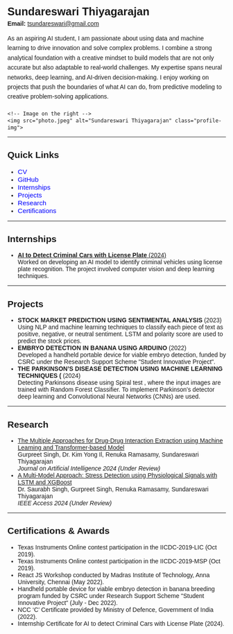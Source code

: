 <!DOCTYPE html>
<html lang="en">
<head>
  <meta charset="UTF-8">
  <meta name="viewport" content="width=device-width, initial-scale=1.0">
  <title>Sundareswari Thiyagarajan</title>
  <style>
    /* Basic styling */
    body {
      font-family: Arial, sans-serif;
      margin: 20px;
    }

    /* Flexbox container for the image and contact details */
    .container {
      display: flex;
      align-items: center;
      justify-content: space-between;
      gap: 20px; /* Space between the image and info */
    }
    /* Image styling */
    .profile-img {
      width: 150px;
      height: auto;
      border-radius: 8px;
    }

    /* Right-side content */
    .info {
      flex-grow: 1;
      display: flex;
      flex-direction: column;
      justify-content: center;
    }

    /* Name and email alignment */
    .info h1 {
      margin: 0;
      font-size: 1.8em;
    }

    .info p {
      margin: 5px 0;
    }

    /* Self-introduction */
    .info .introduction {
      margin-top: 10px;
      font-size: 1em;
      line-height: 1.6;
    }

    /* Link styles */
    .sections a {
      color: blue;
      text-decoration: none;
      font-size: 1.1em;
    }

    .sections a:hover {
      text-decoration: underline;
    }

    /* Responsive design for smaller screens */
    @media screen and (max-width: 768px) {
      .container {
        flex-direction: column;
        align-items: center;
        text-align: center;
      }

      .profile-img {
        margin-bottom: 20px;
      }

      .info {
        align-items: center;
      }
    }
  </style>
</head>
<body>

  <div class="container">
    <!-- Name, email, and self-introduction on the left -->
    <div class="info">
      <h1>Sundareswari Thiyagarajan</h1>
      <p><strong>Email:</strong> <a href="mailto:tsundareswari@gmail.com">tsundareswari@gmail.com</a></p>
      <p class="introduction">
        As an aspiring AI student, I am passionate about using data and machine learning to drive innovation and solve complex problems. I combine a strong analytical foundation with a creative mindset to build models that are not only accurate but also adaptable to real-world challenges. My expertise spans neural networks, deep learning, and AI-driven decision-making. I enjoy working on projects that push the boundaries of what AI can do, from predictive modeling to creative problem-solving applications.
      </p>
    </div>

    <!-- Image on the right -->
    <img src="photo.jpeg" alt="Sundareswari Thiyagarajan" class="profile-img">
  </div>

  <hr>

  <!-- Links to sections -->
  <section class="sections">
    <h2>Quick Links</h2>
    <ul>
      <li><a href="CV.pdf">CV</a></li>
      <li><a href="https://github.com/Sundareswari-12" target="_blank">GitHub</a></li>
      <li><a href="#internships">Internships</a></li>
      <li><a href="#projects">Projects</a></li>
      <li><a href="#research">Research</a></li>
      <li><a href="#certifications">Certifications</a></li>
    </ul>
  </section>

  <hr>

  <!-- Internship Section -->
  <section id="internships">
    <h2>Internships</h2>
    <ul>
      <li>
        <a href="https://gurpreetsinghwsu.github.io/cv/projects.html"><strong>AI to Detect Criminal Cars with License Plate</strong> (2024)</a><br>
        Worked on developing an AI model to identify criminal vehicles using license plate recognition. The project involved computer vision and deep learning techniques.
      </li>
      <!-- Add more internships as needed -->
    </ul>
  </section>

  <hr>

  <!-- Projects Section -->
  <section id="projects">
    <h2>Projects</h2>
    <ul>
      <li>
        <strong>STOCK MARKET PREDICTION USING SENTIMENTAL ANALYSIS</strong> (2023)<br>
        Using NLP and machine learning techniques to classify each piece of text as positive, negative, or neutral sentiment. LSTM and polarity score are used to predict the stock prices.
      </li>
      <li>
        <strong>EMBRYO DETECTION IN BANANA USING ARDUINO</strong> (2022)<br>
        Developed a handheld portable device for viable embryo detection, funded by CSRC under the Research Support Scheme "Student Innovative Project".
      </li>
      <li>
        <strong>THE PARKINSON’S DISEASE DETECTION USING MACHINE LEARNING TECHNIQUES (</strong> (2024)<br>
        Detecting Parkinsons disease using Spiral test , where the input images are trained with Random Forest Classifier. To implement Parkinson’s detector deep learning and Convolutional Neural Networks (CNNs) are used.
      </li>
      <!-- Add more projects as needed -->
    </ul>
  </section>

  <hr>

  <!-- Research Section -->
  <section id="research">
    <h2>Research</h2>
    <ul>
      <li>
        <a href="link-to-pdf.pdf">The Multiple Approaches for Drug-Drug Interaction Extraction using Machine Learning and Transformer-based Model</a><br>
        Gurpreet Singh, Dr. Kim Yong Il, Renuka Ramasamy, Sundareswari Thiyagarajan<br>
        <em>Journal on Artificial Intelligence 2024 (Under Review)</em>
      </li>
      <li>
        <a href="link-to-pdf.pdf">A Multi-Model Approach: Stress Detection using Physiological Signals with LSTM and XGBoost</a><br>
        Dr. Saurabh Singh, Gurpreet Singh, Renuka Ramasamy, Sundareswari Thiyagarajan<br>
        <em>IEEE Access 2024 (Under Review)</em>
      </li>
    </ul>
  </section>

  <hr>

  <!-- Certifications Section -->
  <section id="certifications">
    <h2>Certifications & Awards</h2>
    <ul>
      <li>Texas Instruments Online contest participation in the IICDC-2019-LIC (Oct 2019).</li>
      <li>Texas Instruments Online contest participation in the IICDC-2019-MSP (Oct 2019).</li>
      <li>React JS Workshop conducted by Madras Institute of Technology, Anna University, Chennai (May 2022).</li>
      <li>Handheld portable device for viable embryo detection in banana breeding program funded by CSRC under Research Support Scheme "Student Innovative Project" (July - Dec 2022).</li>
      <li>NCC ‘C’ Certificate provided by Ministry of Defence, Government of India (2022).</li>
      <li>Internship Certificate for AI to detect Criminal Cars with License Plate (2024).</li>
    </ul>
  </section>

</body>
</html>
